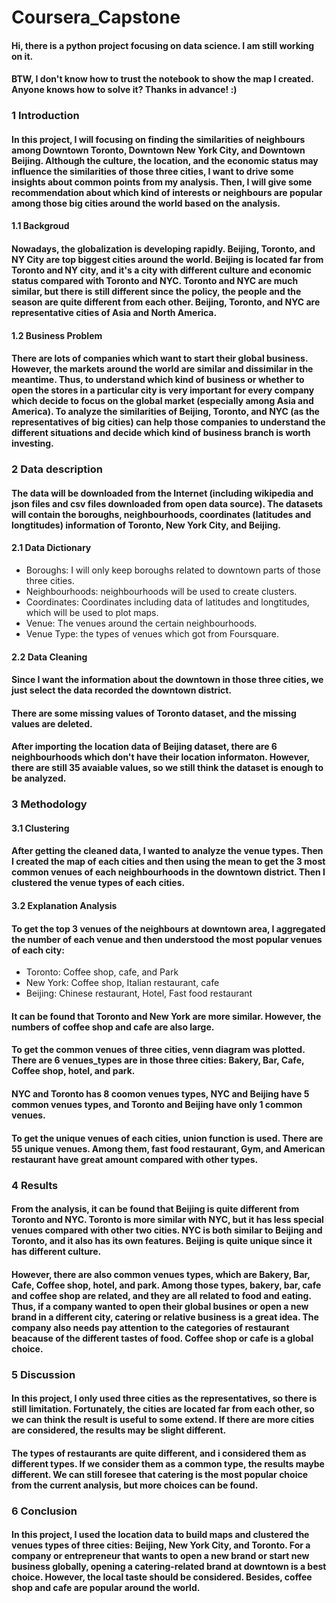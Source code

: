 # Coursera_Capstone

#### Hi, there is a python project focusing on data science. I am still working on it.
#### BTW, I don't know how to trust the notebook to show the map I created. Anyone knows how to solve it? Thanks in advance! :)

### 1 Introduction
#### In this project, I will focusing on finding the similarities of neighbours among Downtown Toronto, Downtown New York City, and Downtown Beijing. Although the culture, the location, and the economic status may influence the similarities of those three cities, I want to drive some insights about common points from my analysis. Then, I will give some recommendation about which kind of interests or neighbours are popular among those big cities around the world based on the analysis. 
#### 1.1 Backgroud
#### Nowadays, the globalization is developing rapidly. Beijing, Toronto, and NY City are top biggest cities around the world. Beijing is located far from Toronto and NY city, and it's a city with different culture and economic status compared with Toronto and NYC. Toronto and NYC are much similar, but there is still different since the policy, the people and the season are quite different from each other. Beijing, Toronto, and NYC are representative cities of Asia and North America.
#### 1.2 Business Problem 
#### There are lots of companies which want to start their global business. However, the markets around the world are similar and dissimilar in the meantime. Thus, to understand which kind of business or whether to open the stores in a particular city is very important for every company which decide to focus on the global market (especially among Asia and America). To analyze the similarities of Beijing, Toronto, and NYC (as the representatives of big cities) can help those companies to understand the different situations and decide which kind of business branch is worth investing.


### 2 Data description
#### The data will be downloaded from the Internet (including wikipedia and json files and csv files downloaded from open data source). The datasets will contain the boroughs, neighbourhoods, coordinates (latitudes and longtitudes) information of Toronto, New York City, and Beijing. 
#### 2.1 Data Dictionary
* Boroughs: I will only keep boroughs related to downtown parts of those three cities.
* Neighbourhoods: neighbourhoods will be used to create clusters.
* Coordinates: Coordinates including data of latitudes and longtitudes, which will be used to plot maps.
* Venue: The venues around the certain neighbourhoods.
* Venue Type: the types of venues which got from Foursquare.
#### 2.2 Data Cleaning
#### Since I want the information about the downtown in those three cities, we just select the data recorded the downtown district.
#### There are some missing values of Toronto dataset, and the missing values are deleted.
#### After importing the location data of Beijing dataset, there are 6 neighbourhoods which don't have their location informaton. However, there are still 35 avaiable values, so we still think the dataset is enough to be analyzed.

### 3 Methodology
#### 3.1 Clustering
#### After getting the cleaned data, I wanted to analyze the venue types. Then I created the map of each cities and then using the mean to get the 3 most common venues of each neighbourhoods in the downtown district. Then I clustered the venue types of each cities.
#### 3.2 Explanation Analysis
#### To get the top 3 venues of the neighbours at downtown area, I aggregated the number of each venue and then understood the most popular venues of each city:
* Toronto: Coffee shop, cafe, and Park
* New York: Coffee shop, Italian restaurant, cafe
* Beijing: Chinese restaurant, Hotel, Fast food restaurant
#### It can be found that Toronto and New York are more similar. However, the numbers of coffee shop and cafe are also large.
#### To get the common venues of three cities, venn diagram was plotted. There are 6 venues_types are in those three cities: Bakery, Bar, Cafe, Coffee shop, hotel, and park.
#### NYC and Toronto has 8 coomon venues types, NYC and Beijing have 5 common venues types, and Toronto and Beijing have only 1 common venues. 
#### To get the unique venues of each cities, union function is used. There are 55 unique venues. Among them, fast food restaurant, Gym, and American restaurant have great amount compared with other types.

### 4 Results
#### From the analysis, it can be found that Beijing is quite different from Toronto and NYC. Toronto is more similar with NYC, but it has less special venues compared with other two cities. NYC is both similar to Beijing and Toronto, and it also has its own features. Beijing is quite unique since it has different culture. 
#### However, there are also common venues types, which are Bakery, Bar, Cafe, Coffee shop, hotel, and park. Among those types, bakery, bar, cafe and coffee shop are related, and they are all related to food and eating. Thus, if a company wanted to open their global busines or open a new brand in a different city, catering or relative business is a great idea. The company also needs pay attention to the categories of restaurant beacause of the different tastes of food. Coffee shop or cafe is a global choice.

### 5 Discussion
#### In this project, I only used three cities as the representatives, so there is still limitation. Fortunately, the cities are located far from each other, so we can think the result is useful to some extend. If there are more cities are considered, the results may be slight different.
#### The types of restaurants are quite different, and i considered them as different types. If we consider them as a common type, the results maybe different. We can still foresee that catering is the most popular choice from the current analysis, but more choices can be found.

### 6 Conclusion
#### In this project, I used the location data to build maps and clustered the venues types of three cities: Beijing, New York City, and Toronto. For a company or entrepreneur that wants to open a new brand or start new business globally, opening a catering-related brand at downtown is a best choice. However, the local taste should be considered. Besides, coffee shop and cafe are popular around the world.
